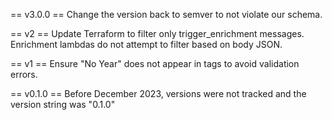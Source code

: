 == v3.0.0 ==
Change the version back to semver to not violate our schema.

== v2 ==
Update Terraform to filter only trigger_enrichment messages.
Enrichment lambdas do not attempt to filter based on body JSON.

== v1 ==
Ensure "No Year" does not appear in <ref> tags to avoid validation errors.

== v0.1.0 ==
Before December 2023, versions were not tracked and the version string was "0.1.0"
